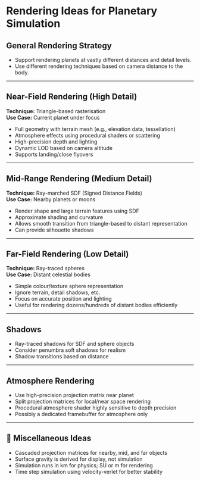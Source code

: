 # Rendering Ideas for Planetary Simulation

## General Rendering Strategy
- Support rendering planets at vastly different distances and detail levels.
- Use different rendering techniques based on camera distance to the body.

---

## Near-Field Rendering (High Detail)
**Technique:** Triangle-based rasterisation  
**Use Case:** Current planet under focus

- Full geometry with terrain mesh (e.g., elevation data, tessellation)
- Atmosphere effects using procedural shaders or scattering
- High-precision depth and lighting
- Dynamic LOD based on camera altitude
- Supports landing/close flyovers

---

## Mid-Range Rendering (Medium Detail)
**Technique:** Ray-marched SDF (Signed Distance Fields)  
**Use Case:** Nearby planets or moons

- Render shape and large terrain features using SDF
- Approximate shading and curvature
- Allows smooth transition from triangle-based to distant representation
- Can provide silhouette shadows

---

## Far-Field Rendering (Low Detail)
**Technique:** Ray-traced spheres  
**Use Case:** Distant celestial bodies

- Simple colour/texture sphere representation
- Ignore terrain, detail shadows, etc.
- Focus on accurate position and lighting
- Useful for rendering dozens/hundreds of distant bodies efficiently

---

## Shadows
- Ray-traced shadows for SDF and sphere objects
- Consider penumbra soft shadows for realism
- Shadow transitions based on distance

---

## Atmosphere Rendering
- Use high-precision projection matrix near planet
- Split projection matrices for local/near space rendering
- Procedural atmosphere shader highly sensitive to depth precision
- Possibly a dedicated framebuffer for atmosphere only

---

## 🧠 Miscellaneous Ideas
- Cascaded projection matrices for nearby, mid, and far objects
- Surface gravity is derived for display, not simulation
- Simulation runs in km for physics; SU or m for rendering
- Time step simulation using velocity-verlet for better stability
